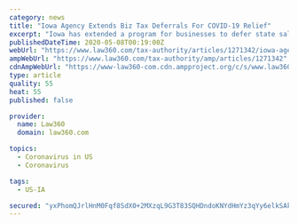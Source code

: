 ```yaml
---
category: news
title: "Iowa Agency Extends Biz Tax Deferrals For COVID-19 Relief"
excerpt: "Iowa has extended a program for businesses to defer state sales and withholding tax as relief for the effects of the novel coronavirus pandemic, the state Department of Revenue announced."
publishedDateTime: 2020-05-08T00:19:00Z
webUrl: "https://www.law360.com/tax-authority/articles/1271342/iowa-agency-extends-biz-tax-deferrals-for-covid-19-relief"
ampWebUrl: "https://www.law360.com/tax-authority/amp/articles/1271342"
cdnAmpWebUrl: "https://www-law360-com.cdn.ampproject.org/c/s/www.law360.com/tax-authority/amp/articles/1271342"
type: article
quality: 55
heat: 55
published: false

provider:
  name: Law360
  domain: law360.com

topics:
  - Coronavirus in US
  - Coronavirus

tags:
  - US-IA

secured: "yxPhomQJrlHnM0Fqf8SdX0+2MXzqL9G3T83SQHDndoKNYdHmYz3qYy6elkSAkYUAUGDrAPS6SwSIHv1ERPWKNIX4z9rch/OdK4AcQsO/wDHgSXMnCIS2BKujZwjPF7UaQClaD4QGy0paQRnCL3GW8TY9qW8HM9RZryDx0AZOL7N+BepIu2U3rsTopI+igIwqAdUW0gr/Lh+/TTLlcTzPBkbpFjSM8+5Goij+8Uyk+qmk4yMknlM2ewEjrQL2rM06DfzjEjEG4pAzv/iP9+uzCeOHmoVGTJuDmlP4BCe+/018aVls783I28xLuPr7lWRT;ChuilsPe3Njh7t/crYsRQg=="
---
```


